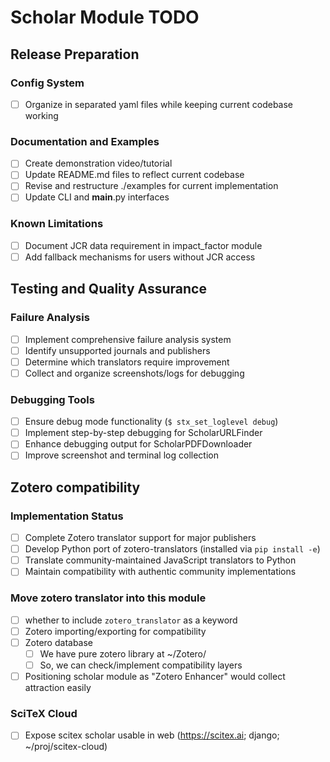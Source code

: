 <!-- ---
!-- Timestamp: 2025-10-13 09:49:47
!-- Author: ywatanabe
!-- File: /home/ywatanabe/proj/scitex_repo/src/scitex/scholar/TODO.md
!-- --- -->

# Scholar Module TODO

## Release Preparation

### Config System
- [ ] Organize in separated yaml files while keeping current codebase working

### Documentation and Examples
- [ ] Create demonstration video/tutorial
- [ ] Update README.md files to reflect current codebase
- [ ] Revise and restructure ./examples for current implementation
- [ ] Update CLI and __main__.py interfaces

### Known Limitations
- [ ] Document JCR data requirement in impact_factor module
- [ ] Add fallback mechanisms for users without JCR access

## Testing and Quality Assurance

### Failure Analysis
- [ ] Implement comprehensive failure analysis system
- [ ] Identify unsupported journals and publishers
- [ ] Determine which translators require improvement
- [ ] Collect and organize screenshots/logs for debugging

### Debugging Tools
- [ ] Ensure debug mode functionality (`$ stx_set_loglevel debug`)
- [ ] Implement step-by-step debugging for ScholarURLFinder
- [ ] Enhance debugging output for ScholarPDFDownloader
- [ ] Improve screenshot and terminal log collection

## Zotero compatibility

### Implementation Status
- [ ] Complete Zotero translator support for major publishers
- [ ] Develop Python port of zotero-translators (installed via `pip install -e`)
- [ ] Translate community-maintained JavaScript translators to Python
- [ ] Maintain compatibility with authentic community implementations

### Move zotero translator into this module
- [ ] whether to include `zotero_translator` as a keyword
- [ ] Zotero importing/exporting for compatibility
- [ ] Zotero database
  - [ ] We have pure zotero library at ~/Zotero/
  - [ ] So, we can check/implement compatibility layers
- [ ] Positioning scholar module as "Zotero Enhancer" would collect attraction easily

### SciTeX Cloud
- [ ] Expose scitex scholar usable in web (https://scitex.ai; django; ~/proj/scitex-cloud)

<!-- EOF -->